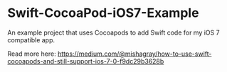 # Swift-CocoaPod-iOS7-Example
An example project that uses Cocoapods to  add Swift code for my iOS 7 compatible app.

Read more here:
https://medium.com/@mishagray/how-to-use-swift-cocoapods-and-still-support-ios-7-0-f9dc29b3628b
